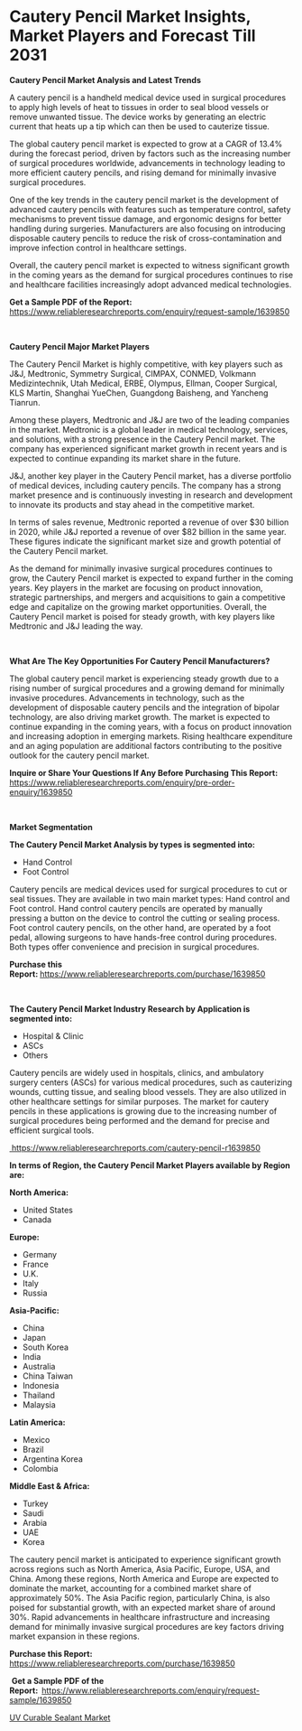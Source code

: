 <p><h1>Cautery Pencil Market Insights, Market Players and Forecast Till 2031</h1></p><p><strong>Cautery Pencil Market Analysis and Latest Trends</strong></p>
<p><p>A cautery pencil is a handheld medical device used in surgical procedures to apply high levels of heat to tissues in order to seal blood vessels or remove unwanted tissue. The device works by generating an electric current that heats up a tip which can then be used to cauterize tissue.</p><p>The global cautery pencil market is expected to grow at a CAGR of 13.4% during the forecast period, driven by factors such as the increasing number of surgical procedures worldwide, advancements in technology leading to more efficient cautery pencils, and rising demand for minimally invasive surgical procedures.</p><p>One of the key trends in the cautery pencil market is the development of advanced cautery pencils with features such as temperature control, safety mechanisms to prevent tissue damage, and ergonomic designs for better handling during surgeries. Manufacturers are also focusing on introducing disposable cautery pencils to reduce the risk of cross-contamination and improve infection control in healthcare settings.</p><p>Overall, the cautery pencil market is expected to witness significant growth in the coming years as the demand for surgical procedures continues to rise and healthcare facilities increasingly adopt advanced medical technologies.</p></p>
<p><strong>Get a Sample PDF of the Report:&nbsp;</strong> <a href="https://www.reliableresearchreports.com/enquiry/request-sample/1639850">https://www.reliableresearchreports.com/enquiry/request-sample/1639850</a></p>
<p>&nbsp;</p>
<p><strong>Cautery Pencil Major Market Players</strong></p>
<p><p>The Cautery Pencil Market is highly competitive, with key players such as J&J, Medtronic, Symmetry Surgical, CIMPAX, CONMED, Volkmann Medizintechnik, Utah Medical, ERBE, Olympus, Ellman, Cooper Surgical, KLS Martin, Shanghai YueChen, Guangdong Baisheng, and Yancheng Tianrun. </p><p>Among these players, Medtronic and J&J are two of the leading companies in the market. Medtronic is a global leader in medical technology, services, and solutions, with a strong presence in the Cautery Pencil market. The company has experienced significant market growth in recent years and is expected to continue expanding its market share in the future. </p><p>J&J, another key player in the Cautery Pencil market, has a diverse portfolio of medical devices, including cautery pencils. The company has a strong market presence and is continuously investing in research and development to innovate its products and stay ahead in the competitive market.</p><p>In terms of sales revenue, Medtronic reported a revenue of over $30 billion in 2020, while J&J reported a revenue of over $82 billion in the same year. These figures indicate the significant market size and growth potential of the Cautery Pencil market.</p><p>As the demand for minimally invasive surgical procedures continues to grow, the Cautery Pencil market is expected to expand further in the coming years. Key players in the market are focusing on product innovation, strategic partnerships, and mergers and acquisitions to gain a competitive edge and capitalize on the growing market opportunities. Overall, the Cautery Pencil market is poised for steady growth, with key players like Medtronic and J&J leading the way.</p></p>
<p>&nbsp;</p>
<p><strong>What Are The Key Opportunities For Cautery Pencil Manufacturers?</strong></p>
<p><p>The global cautery pencil market is experiencing steady growth due to a rising number of surgical procedures and a growing demand for minimally invasive procedures. Advancements in technology, such as the development of disposable cautery pencils and the integration of bipolar technology, are also driving market growth. The market is expected to continue expanding in the coming years, with a focus on product innovation and increasing adoption in emerging markets. Rising healthcare expenditure and an aging population are additional factors contributing to the positive outlook for the cautery pencil market.</p></p>
<p><strong>Inquire or Share Your Questions If Any Before Purchasing This Report:</strong> <a href="https://www.reliableresearchreports.com/enquiry/pre-order-enquiry/1639850">https://www.reliableresearchreports.com/enquiry/pre-order-enquiry/1639850</a></p>
<p>&nbsp;</p>
<p><strong>Market Segmentation</strong></p>
<p><strong>The Cautery Pencil Market Analysis by types is segmented into:</strong></p>
<p><ul><li>Hand Control</li><li>Foot Control</li></ul></p>
<p><p>Cautery pencils are medical devices used for surgical procedures to cut or seal tissues. They are available in two main market types: Hand control and Foot control. Hand control cautery pencils are operated by manually pressing a button on the device to control the cutting or sealing process. Foot control cautery pencils, on the other hand, are operated by a foot pedal, allowing surgeons to have hands-free control during procedures. Both types offer convenience and precision in surgical procedures.</p></p>
<p><strong>Purchase this Report:&nbsp;</strong><a href="https://www.reliableresearchreports.com/purchase/1639850">https://www.reliableresearchreports.com/purchase/1639850</a></p>
<p>&nbsp;</p>
<p><strong>The Cautery Pencil Market Industry Research by Application is segmented into:</strong></p>
<p><ul><li>Hospital & Clinic</li><li>ASCs</li><li>Others</li></ul></p>
<p><p>Cautery pencils are widely used in hospitals, clinics, and ambulatory surgery centers (ASCs) for various medical procedures, such as cauterizing wounds, cutting tissue, and sealing blood vessels. They are also utilized in other healthcare settings for similar purposes. The market for cautery pencils in these applications is growing due to the increasing number of surgical procedures being performed and the demand for precise and efficient surgical tools.</p></p>
<p><a href="https://www.reliableresearchreports.com/cautery-pencil-r1639850">&nbsp;https://www.reliableresearchreports.com/cautery-pencil-r1639850</a></p>
<p><strong>In terms of Region, the Cautery Pencil Market Players available by Region are:</strong></p>
<p>
    <p> <strong> North America: </strong>
        <ul>
            <li>United States</li>
            <li>Canada</li>
        </ul>
        </p> 
    <p> <strong> Europe: </strong>
        <ul>
            <li>Germany</li>
            <li>France</li>
            <li>U.K.</li>
            <li>Italy</li>
            <li>Russia</li>
        </ul>
        </p> 
    <p> <strong> Asia-Pacific: </strong>
        <ul>
            <li>China</li>
            <li>Japan</li>
            <li>South Korea</li>
            <li>India</li>
            <li>Australia</li>
            <li>China Taiwan</li>
            <li>Indonesia</li>
            <li>Thailand</li>
            <li>Malaysia</li>
        </ul>
        </p> 
    <p> <strong> Latin America: </strong>
        <ul>
            <li>Mexico</li>
            <li>Brazil</li>
            <li>Argentina Korea</li>
            <li>Colombia</li>
        </ul>
        </p> 
    <p> <strong> Middle East & Africa: </strong>
        <ul>
            <li>Turkey</li>
            <li>Saudi</li>
            <li>Arabia</li>
            <li>UAE</li>
            <li>Korea</li>
        </ul>
    </p>
    </p>
<p><p>The cautery pencil market is anticipated to experience significant growth across regions such as North America, Asia Pacific, Europe, USA, and China. Among these regions, North America and Europe are expected to dominate the market, accounting for a combined market share of approximately 50%. The Asia Pacific region, particularly China, is also poised for substantial growth, with an expected market share of around 30%. Rapid advancements in healthcare infrastructure and increasing demand for minimally invasive surgical procedures are key factors driving market expansion in these regions.</p></p>
<p><strong>Purchase this Report: </strong><a href="https://www.reliableresearchreports.com/purchase/1639850">https://www.reliableresearchreports.com/purchase/1639850</a></p>
<p>&nbsp;<strong>Get a Sample PDF of the Report:&nbsp;&nbsp;</strong><a href="https://www.reliableresearchreports.com/enquiry/request-sample/1639850">https://www.reliableresearchreports.com/enquiry/request-sample/1639850</a></p>
<p><strong></strong></p>
<p><p><a href="https://issuu.com/reportprime-2/docs/uv-curable-sealant-market-size-2030.pptx">UV Curable Sealant Market</a></p></p>
